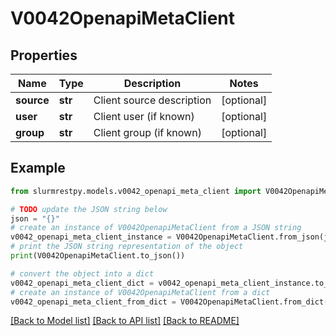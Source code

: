 # V0042OpenapiMetaClient


## Properties

Name | Type | Description | Notes
------------ | ------------- | ------------- | -------------
**source** | **str** | Client source description | [optional]
**user** | **str** | Client user (if known) | [optional]
**group** | **str** | Client group (if known) | [optional]

## Example

```python
from slurmrestpy.models.v0042_openapi_meta_client import V0042OpenapiMetaClient

# TODO update the JSON string below
json = "{}"
# create an instance of V0042OpenapiMetaClient from a JSON string
v0042_openapi_meta_client_instance = V0042OpenapiMetaClient.from_json(json)
# print the JSON string representation of the object
print(V0042OpenapiMetaClient.to_json())

# convert the object into a dict
v0042_openapi_meta_client_dict = v0042_openapi_meta_client_instance.to_dict()
# create an instance of V0042OpenapiMetaClient from a dict
v0042_openapi_meta_client_from_dict = V0042OpenapiMetaClient.from_dict(v0042_openapi_meta_client_dict)
```
[[Back to Model list]](../README.md#documentation-for-models) [[Back to API list]](../README.md#documentation-for-api-endpoints) [[Back to README]](../README.md)


